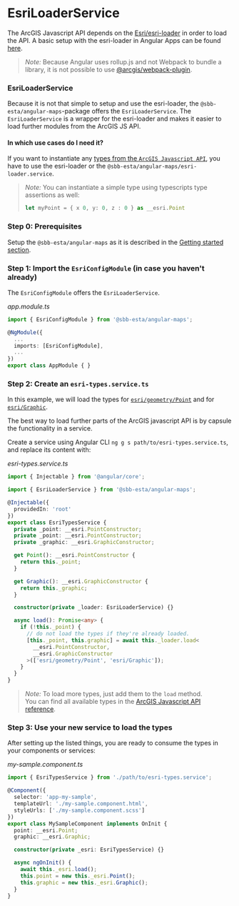 # EsriLoaderService

The ArcGIS Javascript API depends on the [Esri/esri-loader](https://github.com/Esri/esri-loader) in order to load the API. A basic setup with the esri-loader in Angular Apps can be found [here](https://developers.arcgis.com/javascript/latest/guide/angular/).

> _Note:_ Because Angular uses rollup.js and not Webpack to bundle a library, it is not possible to use [@arcgis/webpack-plugin](https://www.npmjs.com/package/@arcgis/webpack-plugin).

### EsriLoaderService

Because it is not that simple to setup and use the esri-loader, the `@sbb-esta/angular-maps`-package offers the `EsriLoaderService`. The `EsriLoaderService` is a wrapper for the esri-loader and makes it easier to load further modules from the ArcGIS JS API.

#### In which use cases do I need it?

If you want to instantiate any [types from the `ArcGIS Javascript API`](https://developers.arcgis.com/javascript/latest/api-reference/), you have to use the esri-loader or the `@sbb-esta/angular-maps/esri-loader.service`.

> _Note:_ You can instantiate a simple type using typescripts type assertions as well:
>
> ```ts
> let myPoint = { x 0, y: 0, z : 0 } as __esri.Point
> ```

### Step 0: Prerequisites

Setup the `@sbb-esta/angular-maps` as it is described in the [Getting started section](/maps/introduction/getting-started).

### Step 1: Import the `EsriConfigModule` (in case you haven't already)

The `EsriConfigModule` offers the `EsriLoaderService`.

_app.module.ts_

```ts
import { EsriConfigModule } from '@sbb-esta/angular-maps';

@NgModule({
  ...
  imports: [EsriConfigModule],
  ...
})
export class AppModule { }
```

### Step 2: Create an `esri-types.service.ts`

In this example, we will load the types for [`esri/geometry/Point`](https://developers.arcgis.com/javascript/latest/api-reference/esri-geometry-Point.html) and for [`esri/Graphic`](https://developers.arcgis.com/javascript/latest/api-reference/esri-Graphic.html).

The best way to load further parts of the ArcGIS javascript API is by capsule the functionality in a service.

Create a service using Angular CLI `ng g s path/to/esri-types.service.ts`, and replace its content with:

_esri-types.service.ts_

```ts
import { Injectable } from '@angular/core';

import { EsriLoaderService } from '@sbb-esta/angular-maps';

@Injectable({
  providedIn: 'root'
})
export class EsriTypesService {
  private _point: __esri.PointConstructor;
  private _point: __esri.PointConstructor;
  private _graphic: __esri.GraphicConstructor;

  get Point(): __esri.PointConstructor {
    return this._point;
  }

  get Graphic(): __esri.GraphicConstructor {
    return this._graphic;
  }

  constructor(private _loader: EsriLoaderService) {}

  async load(): Promise<any> {
    if (!this._point) {
      // do not load the types if they're already loaded.
      [this._point, this.graphic] = await this._loader.load<
        __esri.PointConstructor,
        __esri.GraphicConstructor
      >(['esri/geometry/Point', 'esri/Graphic']);
    }
  }
}
```

> _Note:_ To load more types, just add them to the `load` method.  
> You can find all available types in the [ArcGIS Javascript API reference](https://developers.arcgis.com/javascript/latest/api-reference/).

### Step 3: Use your new service to load the types

After setting up the listed things, you are ready to consume the types in your components or services:

_my-sample.component.ts_

```ts
import { EsriTypesService } from './path/to/esri-types.service';

@Component({
  selector: 'app-my-sample',
  templateUrl: './my-sample.component.html',
  styleUrls: ['./my-sample.component.scss']
})
export class MySampleComponent implements OnInit {
  point: __esri.Point;
  graphic: __esri.Graphic;

  constructor(private _esri: EsriTypesService) {}

  async ngOnInit() {
    await this._esri.load();
    this.point = new this._esri.Point();
    this.graphic = new this._esri.Graphic();
  }
}
```
